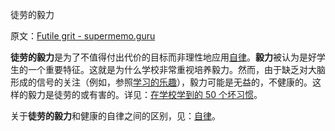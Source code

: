 徒劳的毅力

原文：[Futile grit - supermemo.guru](https://supermemo.guru/wiki/Futile_grit)

**徒劳的毅力**是为了不值得付出代价的目标而非理性地应用[自律](https://supermemo.guru/wiki/Self-discipline)。**毅力**被认为是好学生的一个重要特征。这就是为什么学校非常重视培养毅力。然而，由于缺乏对大脑形成的信号的关注（例如，参照[学习的乐趣](https://supermemo.guru/wiki/Pleasure_of_learning)），毅力可能是无益的，不健康的。这样的毅力是徒劳的或有害的。详见：[在学校学到的 50 个坏习惯](https://supermemo.guru/wiki/50_bad_habits_learned_at_school)。

关于**徒劳的毅力**和健康的自律之间的区别，见：[自律](https://supermemo.guru/wiki/Self-discipline)。